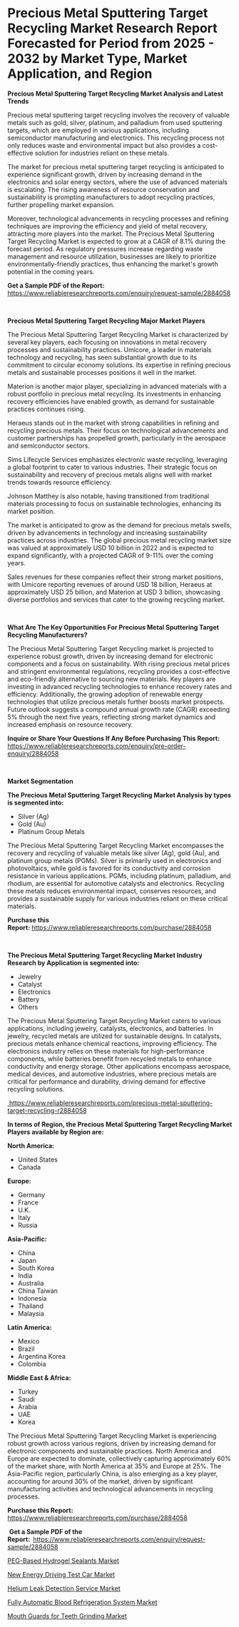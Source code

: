 <p><h1>Precious Metal Sputtering Target Recycling Market Research Report Forecasted for Period from 2025 -  2032 by Market Type, Market Application, and Region</h1></p><p><strong>Precious Metal Sputtering Target Recycling Market Analysis and Latest Trends</strong></p>
<p><p>Precious metal sputtering target recycling involves the recovery of valuable metals such as gold, silver, platinum, and palladium from used sputtering targets, which are employed in various applications, including semiconductor manufacturing and electronics. This recycling process not only reduces waste and environmental impact but also provides a cost-effective solution for industries reliant on these metals. </p><p>The market for precious metal sputtering target recycling is anticipated to experience significant growth, driven by increasing demand in the electronics and solar energy sectors, where the use of advanced materials is escalating. The rising awareness of resource conservation and sustainability is prompting manufacturers to adopt recycling practices, further propelling market expansion. </p><p>Moreover, technological advancements in recycling processes and refining techniques are improving the efficiency and yield of metal recovery, attracting more players into the market. The Precious Metal Sputtering Target Recycling Market is expected to grow at a CAGR of 8.1% during the forecast period. As regulatory pressures increase regarding waste management and resource utilization, businesses are likely to prioritize environmentally-friendly practices, thus enhancing the market's growth potential in the coming years.</p></p>
<p><strong>Get a Sample PDF of the Report:&nbsp;</strong> <a href="https://www.reliableresearchreports.com/enquiry/request-sample/2884058?utm_campaign=8&utm_medium=2&utm_source=Github&utm_content=ia&utm_term=13032025&utm_id=precious-metal-sputtering-target-recycling">https://www.reliableresearchreports.com/enquiry/request-sample/2884058</a></p>
<p>&nbsp;</p>
<p><strong>Precious Metal Sputtering Target Recycling Major Market Players</strong></p>
<p><p>The Precious Metal Sputtering Target Recycling Market is characterized by several key players, each focusing on innovations in metal recovery processes and sustainability practices. Umicore, a leader in materials technology and recycling, has seen substantial growth due to its commitment to circular economy solutions. Its expertise in refining precious metals and sustainable processes positions it well in the market.</p><p>Materion is another major player, specializing in advanced materials with a robust portfolio in precious metal recycling. Its investments in enhancing recovery efficiencies have enabled growth, as demand for sustainable practices continues rising.</p><p>Heraeus stands out in the market with strong capabilities in refining and recycling precious metals. Their focus on technological advancements and customer partnerships has propelled growth, particularly in the aerospace and semiconductor sectors.</p><p>Sims Lifecycle Services emphasizes electronic waste recycling, leveraging a global footprint to cater to various industries. Their strategic focus on sustainability and recovery of precious metals aligns well with market trends towards resource efficiency.</p><p>Johnson Matthey is also notable, having transitioned from traditional materials processing to focus on sustainable technologies, enhancing its market position. </p><p>The market is anticipated to grow as the demand for precious metals swells, driven by advancements in technology and increasing sustainability practices across industries. The global precious metal recycling market size was valued at approximately USD 10 billion in 2022 and is expected to expand significantly, with a projected CAGR of 9-11% over the coming years.</p><p>Sales revenues for these companies reflect their strong market positions, with Umicore reporting revenues of around USD 18 billion, Heraeus at approximately USD 25 billion, and Materion at USD 3 billion, showcasing diverse portfolios and services that cater to the growing recycling market.</p></p>
<p>&nbsp;</p>
<p><strong>What Are The Key Opportunities For Precious Metal Sputtering Target Recycling Manufacturers?</strong></p>
<p><p>The Precious Metal Sputtering Target Recycling market is projected to experience robust growth, driven by increasing demand for electronic components and a focus on sustainability. With rising precious metal prices and stringent environmental regulations, recycling provides a cost-effective and eco-friendly alternative to sourcing new materials. Key players are investing in advanced recycling technologies to enhance recovery rates and efficiency. Additionally, the growing adoption of renewable energy technologies that utilize precious metals further boosts market prospects. Future outlook suggests a compound annual growth rate (CAGR) exceeding 5% through the next five years, reflecting strong market dynamics and increased emphasis on resource recovery.</p></p>
<p><strong>Inquire or Share Your Questions If Any Before Purchasing This Report:</strong> <a href="https://www.reliableresearchreports.com/enquiry/pre-order-enquiry/2884058?utm_campaign=8&utm_medium=2&utm_source=Github&utm_content=ia&utm_term=13032025&utm_id=precious-metal-sputtering-target-recycling">https://www.reliableresearchreports.com/enquiry/pre-order-enquiry/2884058</a></p>
<p>&nbsp;</p>
<p><strong>Market Segmentation</strong></p>
<p><strong>The Precious Metal Sputtering Target Recycling Market Analysis by types is segmented into:</strong></p>
<p><ul><li>Silver (Ag)</li><li>Gold (Au)</li><li>Platinum Group Metals</li></ul></p>
<p><p>The Precious Metal Sputtering Target Recycling Market encompasses the recovery and recycling of valuable metals like silver (Ag), gold (Au), and platinum group metals (PGMs). Silver is primarily used in electronics and photovoltaics, while gold is favored for its conductivity and corrosion resistance in various applications. PGMs, including platinum, palladium, and rhodium, are essential for automotive catalysts and electronics. Recycling these metals reduces environmental impact, conserves resources, and provides a sustainable supply for various industries reliant on these critical materials.</p></p>
<p><strong>Purchase this Report:&nbsp;</strong><a href="https://www.reliableresearchreports.com/purchase/2884058?utm_campaign=8&utm_medium=2&utm_source=Github&utm_content=ia&utm_term=13032025&utm_id=precious-metal-sputtering-target-recycling">https://www.reliableresearchreports.com/purchase/2884058</a></p>
<p>&nbsp;</p>
<p><strong>The Precious Metal Sputtering Target Recycling Market Industry Research by Application is segmented into:</strong></p>
<p><ul><li>Jewelry</li><li>Catalyst</li><li>Electronics</li><li>Battery</li><li>Others</li></ul></p>
<p><p>The Precious Metal Sputtering Target Recycling Market caters to various applications, including jewelry, catalysts, electronics, and batteries. In jewelry, recycled metals are utilized for sustainable designs. In catalysts, precious metals enhance chemical reactions, improving efficiency. The electronics industry relies on these materials for high-performance components, while batteries benefit from recycled metals to enhance conductivity and energy storage. Other applications encompass aerospace, medical devices, and automotive industries, where precious metals are critical for performance and durability, driving demand for effective recycling solutions.</p></p>
<p><a href="https://www.reliableresearchreports.com/precious-metal-sputtering-target-recycling-r2884058?utm_campaign=8&utm_medium=2&utm_source=Github&utm_content=ia&utm_term=13032025&utm_id=precious-metal-sputtering-target-recycling">&nbsp;https://www.reliableresearchreports.com/precious-metal-sputtering-target-recycling-r2884058</a></p>
<p><strong>In terms of Region, the Precious Metal Sputtering Target Recycling Market Players available by Region are:</strong></p>
<p>
    <p> <strong> North America: </strong>
        <ul>
            <li>United States</li>
            <li>Canada</li>
        </ul>
        </p> 
    <p> <strong> Europe: </strong>
        <ul>
            <li>Germany</li>
            <li>France</li>
            <li>U.K.</li>
            <li>Italy</li>
            <li>Russia</li>
        </ul>
        </p> 
    <p> <strong> Asia-Pacific: </strong>
        <ul>
            <li>China</li>
            <li>Japan</li>
            <li>South Korea</li>
            <li>India</li>
            <li>Australia</li>
            <li>China Taiwan</li>
            <li>Indonesia</li>
            <li>Thailand</li>
            <li>Malaysia</li>
        </ul>
        </p> 
    <p> <strong> Latin America: </strong>
        <ul>
            <li>Mexico</li>
            <li>Brazil</li>
            <li>Argentina Korea</li>
            <li>Colombia</li>
        </ul>
        </p> 
    <p> <strong> Middle East & Africa: </strong>
        <ul>
            <li>Turkey</li>
            <li>Saudi</li>
            <li>Arabia</li>
            <li>UAE</li>
            <li>Korea</li>
        </ul>
    </p>
    </p>
<p><p>The Precious Metal Sputtering Target Recycling Market is experiencing robust growth across various regions, driven by increasing demand for electronic components and sustainable practices. North America and Europe are expected to dominate, collectively capturing approximately 60% of the market share, with North America at 35% and Europe at 25%. The Asia-Pacific region, particularly China, is also emerging as a key player, accounting for around 30% of the market, driven by significant manufacturing activities and technological advancements in recycling processes.</p></p>
<p><strong>Purchase this Report: </strong><a href="https://www.reliableresearchreports.com/purchase/2884058?utm_campaign=8&utm_medium=2&utm_source=Github&utm_content=ia&utm_term=13032025&utm_id=precious-metal-sputtering-target-recycling">https://www.reliableresearchreports.com/purchase/2884058</a></p>
<p>&nbsp;<strong>Get a Sample PDF of the Report:&nbsp;&nbsp;</strong><a href="https://www.reliableresearchreports.com/enquiry/request-sample/2884058?utm_campaign=8&utm_medium=2&utm_source=Github&utm_content=ia&utm_term=13032025&utm_id=precious-metal-sputtering-target-recycling">https://www.reliableresearchreports.com/enquiry/request-sample/2884058</a></p>
<p><strong></strong></p>
<p><p><a href="https://github.com/maseykokosq1/Market-Research-Report-List-1/blob/main/peg-based-hydrogel-sealants-market.md?utm_campaign=8&utm_medium=2&utm_source=Github&utm_content=ia&utm_term=13032025&utm_id=precious-metal-sputtering-target-recycling">PEG-Based Hydrogel Sealants Market</a></p><p><a href="https://github.com/shrebasokib/Market-Research-Report-List-1/blob/main/new-energy-driving-test-car-market.md?utm_campaign=8&utm_medium=2&utm_source=Github&utm_content=ia&utm_term=13032025&utm_id=precious-metal-sputtering-target-recycling">New Energy Driving Test Car Market</a></p><p><a href="https://github.com/lugnabirue/Market-Research-Report-List-1/blob/main/helium-leak-detection-service-market.md?utm_campaign=8&utm_medium=2&utm_source=Github&utm_content=ia&utm_term=13032025&utm_id=precious-metal-sputtering-target-recycling">Helium Leak Detection Service Market</a></p><p><a href="https://github.com/marteionun0/Market-Research-Report-List-1/blob/main/fully-automatic-blood-refrigeration-system-market.md?utm_campaign=8&utm_medium=2&utm_source=Github&utm_content=ia&utm_term=13032025&utm_id=precious-metal-sputtering-target-recycling">Fully Automatic  Blood Refrigeration System Market</a></p><p><a href="https://github.com/braisykhwezi/Market-Research-Report-List-1/blob/main/mouth-guards-for-teeth-grinding-market.md?utm_campaign=8&utm_medium=2&utm_source=Github&utm_content=ia&utm_term=13032025&utm_id=precious-metal-sputtering-target-recycling">Mouth Guards for Teeth Grinding Market</a></p></p>